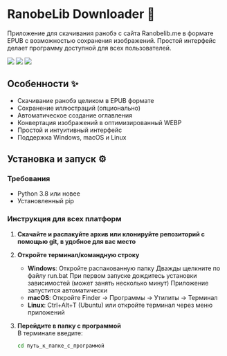 # RanobeLib Downloader 🚀

Приложение для скачивания ранобэ с сайта Ranobelib.me в формате EPUB с возможностью сохранения изображений. Простой интерфейс делает программу доступной для всех пользователей.

![](https://img.shields.io/badge/python-3.8+-blue)
![](https://img.shields.io/badge/license-MIT-green)
![](https://img.shields.io/badge/platform-Windows%20%7C%20macOS%20%7C%20Linux-lightgrey)



## Особенности ✨
- Скачивание ранобэ целиком в EPUB формате
- Сохранение иллюстраций (опционально)
- Автоматическое создание оглавления
- Конвертация изображений в оптимизированный WEBP
- Простой и интуитивный интерфейс
- Поддержка Windows, macOS и Linux

## Установка и запуск ⚙️

### Требования
- Python 3.8 или новее
- Установленный pip

### Инструкция для всех платформ

1. **Скачайте и распакуйте архив или клонируйте репозиторий с помощью git, в удобное для вас место**  
   

2. **Откройте терминал/командную строку**  
   - **Windows**: Откройте распакованную папку
   Дважды щелкните по файлу run.bat
   При первом запуске дождитесь установки зависимостей (может занять несколько минут)
   Приложение запустится автоматически
   - **macOS**: Откройте Finder -> Программы -> Утилиты -> Терминал
   - **Linux**: Ctrl+Alt+T (Ubuntu) или откройте терминал через меню приложений

3. **Перейдите в папку с программой**  
   В терминале введите:
   ```bash
   cd путь_к_папке_с_программой